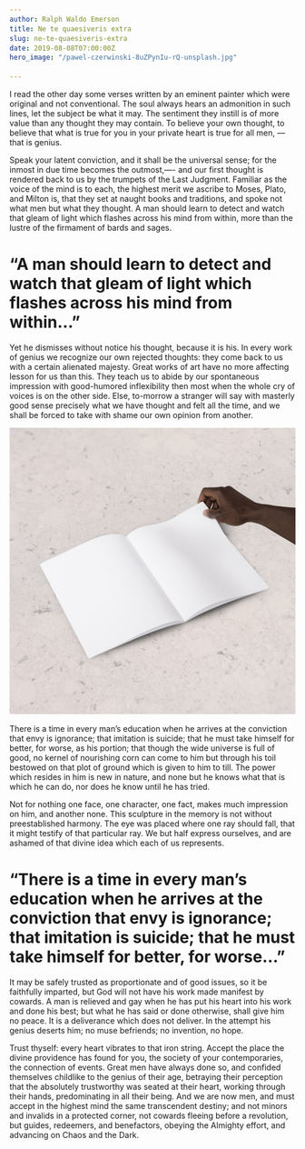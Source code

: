 ```yaml
---
author: Ralph Waldo Emerson
title: Ne te quaesiveris extra
slug: ne-te-quaesiveris-extra
date: 2019-08-08T07:00:00Z
hero_image: "/pawel-czerwinski-8uZPynIu-rQ-unsplash.jpg"

---
```

I read the other day some verses written by an eminent painter which were original and not conventional. The soul always hears an admonition in such lines, let the subject be what it may. The sentiment they instill is of more value than any thought they may contain. To believe your own thought, to believe that what is true for you in your private heart is true for all men, — that is genius.

Speak your latent conviction, and it shall be the universal sense; for the inmost in due time becomes the outmost,—- and our first thought is rendered back to us by the trumpets of the Last Judgment. Familiar as the voice of the mind is to each, the highest merit we ascribe to Moses, Plato, and Milton is, that they set at naught books and traditions, and spoke not what men but what they thought. A man should learn to detect and watch that gleam of light which flashes across his mind from within, more than the lustre of the firmament of bards and sages.

# “A man should learn to detect and watch that gleam of light which flashes across his mind from within…”

Yet he dismisses without notice his thought, because it is his. In every work of genius we recognize our own rejected thoughts: they come back to us with a certain alienated majesty. Great works of art have no more affecting lesson for us than this. They teach us to abide by our spontaneous impression with good-humored inflexibility then most when the whole cry of voices is on the other side. Else, to-morrow a stranger will say with masterly good sense precisely what we have thought and felt all the time, and we shall be forced to take with shame our own opinion from another.

![](/anomaly-oRskqiH7FNc-unsplash.jpg)

There is a time in every man’s education when he arrives at the conviction that envy is ignorance; that imitation is suicide; that he must take himself for better, for worse, as his portion; that though the wide universe is full of good, no kernel of nourishing corn can come to him but through his toil bestowed on that plot of ground which is given to him to till. The power which resides in him is new in nature, and none but he knows what that is which he can do, nor does he know until he has tried.

Not for nothing one face, one character, one fact, makes much impression on him, and another none. This sculpture in the memory is not without preestablished harmony. The eye was placed where one ray should fall, that it might testify of that particular ray. We but half express ourselves, and are ashamed of that divine idea which each of us represents.

# “There is a time in every man’s education when he arrives at the conviction that envy is ignorance; that imitation is suicide; that he must take himself for better, for worse…”

It may be safely trusted as proportionate and of good issues, so it be faithfully imparted, but God will not have his work made manifest by cowards. A man is relieved and gay when he has put his heart into his work and done his best; but what he has said or done otherwise, shall give him no peace. It is a deliverance which does not deliver. In the attempt his genius deserts him; no muse befriends; no invention, no hope.

Trust thyself: every heart vibrates to that iron string. Accept the place the divine providence has found for you, the society of your contemporaries, the connection of events. Great men have always done so, and confided themselves childlike to the genius of their age, betraying their perception that the absolutely trustworthy was seated at their heart, working through their hands, predominating in all their being. And we are now men, and must accept in the highest mind the same transcendent destiny; and not minors and invalids in a protected corner, not cowards fleeing before a revolution, but guides, redeemers, and benefactors, obeying the Almighty effort, and advancing on Chaos and the Dark.